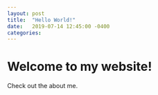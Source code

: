 ```yaml
---
layout: post
title:  "Hello World!"
date:   2019-07-14 12:45:00 -0400
categories:
---
```


# Welcome to my website!
Check out the about me.
